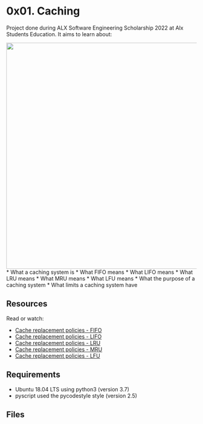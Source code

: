 # 0x01. Caching
Project done during ALX Software Engineering Scholarship 2022 at Alx Students Education. It aims to learn about: 

<img src="https://upload.wikimedia.org/wikipedia/commons/thumb/5/5f/Mockingjay_Description.svg/330px-Mockingjay_Description.svg.png" width="600px"/>
* What a caching system is
* What FIFO means
* What LIFO means
* What LRU means
* What MRU means
* What LFU means
* What the purpose of a caching system
* What limits a caching system have

## Resources
Read or watch:

* [Cache replacement policies - FIFO]()
* [Cache replacement policies - LIFO]()
* [Cache replacement policies - LRU]()
* [Cache replacement policies - MRU]()
* [Cache replacement policies - LFU]()

## Requirements
* Ubuntu 18.04 LTS using python3 (version 3.7)
* pyscript used the pycodestyle style (version 2.5)

## Files


